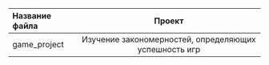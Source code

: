 | Название файла  | Проект  | 
| :------------ |:---------------:| 
| game_project   | Изучение закономерностей, определяющих успешность игр        |
